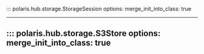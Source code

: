 ::: polaris.hub.storage.StorageSession
    options: 
        merge_init_into_class: true

---

::: polaris.hub.storage.S3Store
    options: 
        merge_init_into_class: true
---
